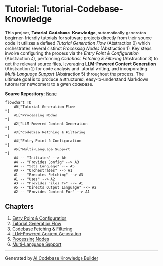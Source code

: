 # Tutorial: Tutorial-Codebase-Knowledge

This project, **Tutorial-Codebase-Knowledge**, automatically generates beginner-friendly tutorials for software projects directly from their source code.
It utilizes a defined *Tutorial Generation Flow* (Abstraction 0) which orchestrates several distinct *Processing Nodes* (Abstraction 1). Key steps involve configuring the process via the *Entry Point & Configuration* (Abstraction 4), performing *Codebase Fetching & Filtering* (Abstraction 3) to get the relevant source files, leveraging **LLM-Powered Content Generation** (Abstraction 2) for code analysis and tutorial writing, and incorporating *Multi-Language Support* (Abstraction 5) throughout the process. The ultimate goal is to produce a structured, easy-to-understand Markdown tutorial for newcomers to a given codebase.


**Source Repository:** [None](None)

```mermaid
flowchart TD
    A0["Tutorial Generation Flow
"]
    A1["Processing Nodes
"]
    A2["LLM-Powered Content Generation
"]
    A3["Codebase Fetching & Filtering
"]
    A4["Entry Point & Configuration
"]
    A5["Multi-Language Support
"]
    A4 -- "Initiates" --> A0
    A4 -- "Provides Config" --> A3
    A4 -- "Sets Language" --> A5
    A0 -- "Orchestrates" --> A1
    A1 -- "Executes Fetching" --> A3
    A1 -- "Uses" --> A2
    A3 -- "Provides Files To" --> A1
    A5 -- "Directs Output Language" --> A2
    A2 -- "Provides Content For" --> A1
```

## Chapters

1. [Entry Point & Configuration
](01_entry_point___configuration_.md)
2. [Tutorial Generation Flow
](02_tutorial_generation_flow_.md)
3. [Codebase Fetching & Filtering
](03_codebase_fetching___filtering_.md)
4. [LLM-Powered Content Generation
](04_llm_powered_content_generation_.md)
5. [Processing Nodes
](05_processing_nodes_.md)
6. [Multi-Language Support
](06_multi_language_support_.md)


---

Generated by [AI Codebase Knowledge Builder](https://github.com/The-Pocket/Tutorial-Codebase-Knowledge)